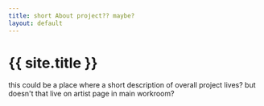 ```yaml
---
title: short About project?? maybe?
layout: default
---
```


# {{ site.title }}
this could be a place where a short description of overall project lives? but doesn't that live on artist page in main workroom?


